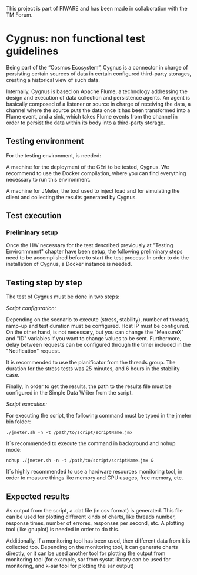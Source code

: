 This project is part of FIWARE and has been made in collaboration with the TM Forum.

# Cygnus: non functional test guidelines

Being part of the “Cosmos Ecosystem”, Cygnus is a connector in charge of persisting certain sources of data in certain configured third-party storages, creating a historical view of such data.

Internally, Cygnus is based on Apache Flume, a technology addressing the design and execution of data collection and persistence agents. An agent is basically composed of a listener or source in charge of receiving the data, a channel where the source puts the data once it has been transformed into a Flume event, and a sink, which takes Flume events from the channel in order to persist the data within its body into a third-party storage.

## Testing environment

For the testing environment, is needed:

A machine for the deployment of the GEri to be tested, Cygnus. We recommend to use the Docker compilation, where you can find everything necessary to run this environment.

A machine for JMeter, the tool used to inject load and for simulating the client and collecting the results generated by Cygnus.

## Test execution 

### Preliminary setup 

Once the HW necessary for the test described previously at "Testing Environmment" chapter have been setup, the following preliminary steps need to be accomplished before to start the test process: In order to do the installation of Cygnus, a Docker instance is needed.

## Testing step by step 

The test of Cygnus must be done in two steps:

*Script configuration:*

Depending on the scenario to execute (stress, stability), number of threads, ramp-up and test duration must be configured. Host IP must be configured. On the other hand, is not necessary, but you can change the "MeasureX" and "ID" variables if you want to change values to be sent. Furthermore, delay between requests can be configured through the timer included in the "Notification" request.

It is recommended to use the planificator from the threads group. The duration for the stress tests was 25 minutes, and 6 hours in the stability case.

Finally, in order to get the results, the path to the results file must be configured in the Simple Data Writer from the script.

*Script execution:*

For executing the script, the following command must be typed in the jmeter bin folder:

`./jmeter.sh -n -t /path/to/script/scriptName.jmx`

It´s recommended to execute the command in background and nohup mode:

`nohup ./jmeter.sh -n -t /path/to/script/scriptName.jmx &`

It´s highly recommended to use a hardware resources monitoring tool, in order to measure things like memory and CPU usages, free memory, etc.

## Expected results

As output from the script, a .dat file (in csv format) is generated. This file can be used for plotting different kinds of charts, like threads number, response times, number of errores, responses per second, etc. A plotting tool (like gnuplot) is needed in order to do this.

Additionally, if a monitoring tool has been used, then different data from it is collected too. Depending on the monitoring tool, it can generate charts directly, or it can be used another tool for plotting the output from monitoring tool (for example, sar from systat library can be used for monitoring, and k-sar tool for plotting the sar output)
